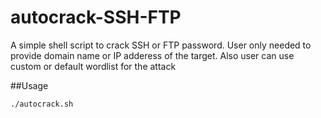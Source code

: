 # autocrack-SSH-FTP

A simple shell script to crack SSH or FTP password. User only needed to provide domain name or IP adderess of the target.
Also user can use custom or default wordlist for the attack

##Usage

```bash
./autocrack.sh
```

